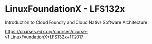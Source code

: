 # LinuxFoundationX - LFS132x

Introduction to Cloud Foundry and Cloud Native Software Architecture

https://courses.edx.org/courses/course-v1:LinuxFoundationX+LFS132x+1T2017
